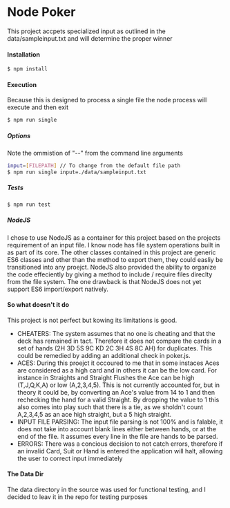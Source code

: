 # Node Poker
This project accpets specialized input as outlined in the data/sampleinput.txt and will determine the proper winner

#### Installation
```sh
$ npm install
```

#### Execution
Because this is designed to process a single file the node process will execute and then exit
```sh
$ npm run single
```

##### Options
Note the ommistion of "--" from the command line arguments
```sh
input=[FILEPATH] // To change from the default file path
$ npm run single input=./data/sampleinput.txt
```

##### Tests
```sh
$ npm run test
```

##### NodeJS
I chose to use NodeJS as a container for this project based on the projects requirement of an input file.  I know node
has file system operations built in as part of its core.  The other classes contained in this project are generic
ES6 classes and other than the method to export them, they could easliy be transitioned into any proejct. NodeJS also
provided the ability to organize the code effeciently by giving a method to include / require files direclty from the
file system.  The one drawback is that NodeJS does not yet support ES6 import/export natively.


#### So what doesn't it do
This project is not perfect but kowing its limitations is good.

 - CHEATERS: The system assumes that no one is cheating and that the deck has remained in tact.  Therefore it does not compare the cards in a set of hands (2H 3D 5S 9C KD 2C 3H 4S 8C AH) for duplicates.  This could be remedied by adding an additional check in poker.js.
 - ACES: During this proejct it occoured to me that in some instaces Aces are considered as a high card and in others it can be the low card.  For instance in Straights and Straight Flushes the Ace can be high (T,J,Q,K,A) or low (A,2,3,4,5).  This is not currently accounted for, but in theory it could be, by converting an Ace's value from 14 to 1 and then rechecking the hand for a valid Straight.  By dropping the value to 1 this also comes into play such that there is a tie, as we sholdn't count A,2,3,4,5 as an ace high straight, but a 5 high straight.
 - INPUT FILE PARSING: The input file parsing is not 100% and is falable, it does not take into account blank lines either between hands, or at the end of the file.  It assumes every line in the file are hands to be parsed.
 - ERRORS: There was a concious decision to not catch errors, therefore if an invalid Card, Suit or Hand is entered the application will halt, allowing the user to correct input immediately


#### The Data Dir
The data directory in the source was used for functional testing, and I decided to leav it in the repo for testing purposes
